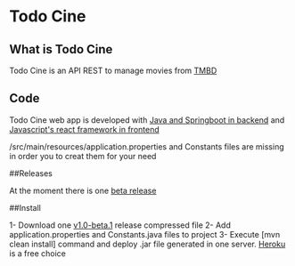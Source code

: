 # Todo Cine

## What is Todo Cine

Todo Cine is an API REST to manage movies from [TMBD](https://www.themoviedb.org/) 

## Code

Todo Cine web app is developed with [Java and Springboot in backend](https://github.com/abeltran10/todocine_backend) and [Javascript's react framework in frontend](https://github.com/abeltran10/todo_cine_frontend)


/src/main/resources/application.properties and Constants files are missing in order you to creat them for your need

##Releases

At the moment there is one [beta release](https://github.com/abeltran10/todocine_backend/releases/tag/v1.0)

##Install

1- Download one [v1.0-beta.1](https://github.com/abeltran10/todocine_backend/releases/tag/v1.0) release compressed file 
2- Add application.properties and Constants.java files to project
3- Execute [mvn clean install] command and deploy .jar file generated in one server. [Heroku](https://heroku.com) is a free choice


